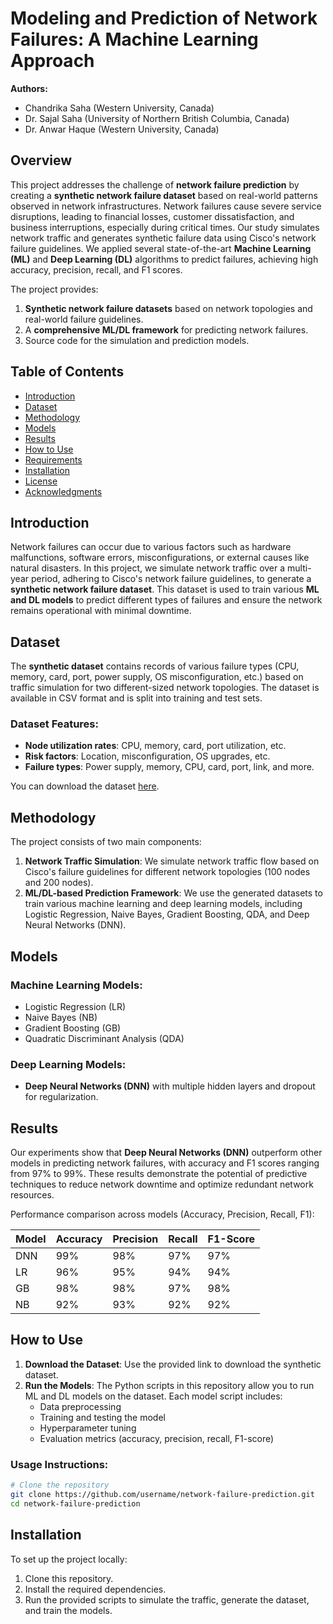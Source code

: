 
# Modeling and Prediction of Network Failures: A Machine Learning Approach

**Authors:**
- Chandrika Saha (Western University, Canada)
- Dr. Sajal Saha (University of Northern British Columbia, Canada)
- Dr. Anwar Haque (Western University, Canada)

## Overview

This project addresses the challenge of **network failure prediction** by creating a **synthetic network failure dataset** based on real-world patterns observed in network infrastructures. Network failures cause severe service disruptions, leading to financial losses, customer dissatisfaction, and business interruptions, especially during critical times. Our study simulates network traffic and generates synthetic failure data using Cisco's network failure guidelines. We applied several state-of-the-art **Machine Learning (ML)** and **Deep Learning (DL)** algorithms to predict failures, achieving high accuracy, precision, recall, and F1 scores.

The project provides:
1. **Synthetic network failure datasets** based on network topologies and real-world failure guidelines.
2. A **comprehensive ML/DL framework** for predicting network failures.
3. Source code for the simulation and prediction models.

## Table of Contents
- [Introduction](#introduction)
- [Dataset](#dataset)
- [Methodology](#methodology)
- [Models](#models)
- [Results](#results)
- [How to Use](#how-to-use)
- [Requirements](#requirements)
- [Installation](#installation)
- [License](#license)
- [Acknowledgments](#acknowledgments)

## Introduction

Network failures can occur due to various factors such as hardware malfunctions, software errors, misconfigurations, or external causes like natural disasters. In this project, we simulate network traffic over a multi-year period, adhering to Cisco's network failure guidelines, to generate a **synthetic network failure dataset**. This dataset is used to train various **ML and DL models** to predict different types of failures and ensure the network remains operational with minimal downtime.

## Dataset

The **synthetic dataset** contains records of various failure types (CPU, memory, card, port, power supply, OS misconfiguration, etc.) based on traffic simulation for two different-sized network topologies. The dataset is available in CSV format and is split into training and test sets.

### Dataset Features:
- **Node utilization rates**: CPU, memory, card, port utilization, etc.
- **Risk factors**: Location, misconfiguration, OS upgrades, etc.
- **Failure types**: Power supply, memory, CPU, card, port, link, and more.

You can download the dataset [here](link-to-dataset).

## Methodology

The project consists of two main components:
1. **Network Traffic Simulation**: We simulate network traffic flow based on Cisco's failure guidelines for different network topologies (100 nodes and 200 nodes).
2. **ML/DL-based Prediction Framework**: We use the generated datasets to train various machine learning and deep learning models, including Logistic Regression, Naive Bayes, Gradient Boosting, QDA, and Deep Neural Networks (DNN).

## Models

### Machine Learning Models:
- Logistic Regression (LR)
- Naive Bayes (NB)
- Gradient Boosting (GB)
- Quadratic Discriminant Analysis (QDA)

### Deep Learning Models:
- **Deep Neural Networks (DNN)** with multiple hidden layers and dropout for regularization.

## Results

Our experiments show that **Deep Neural Networks (DNN)** outperform other models in predicting network failures, with accuracy and F1 scores ranging from 97% to 99%. These results demonstrate the potential of predictive techniques to reduce network downtime and optimize redundant network resources.

Performance comparison across models (Accuracy, Precision, Recall, F1):

| Model | Accuracy | Precision | Recall | F1-Score |
|-------|----------|-----------|--------|----------|
| DNN   | 99%      | 98%       | 97%    | 97%      |
| LR    | 96%      | 95%       | 94%    | 94%      |
| GB    | 98%      | 98%       | 97%    | 98%      |
| NB    | 92%      | 93%       | 92%    | 92%      |

## How to Use

1. **Download the Dataset**: Use the provided link to download the synthetic dataset.
2. **Run the Models**: The Python scripts in this repository allow you to run ML and DL models on the dataset. Each model script includes:
   - Data preprocessing
   - Training and testing the model
   - Hyperparameter tuning
   - Evaluation metrics (accuracy, precision, recall, F1-score)

### Usage Instructions:
```bash
# Clone the repository
git clone https://github.com/username/network-failure-prediction.git
cd network-failure-prediction

```

## Installation

To set up the project locally:
1. Clone this repository.
2. Install the required dependencies.
3. Run the provided scripts to simulate the traffic, generate the dataset, and train the models.


